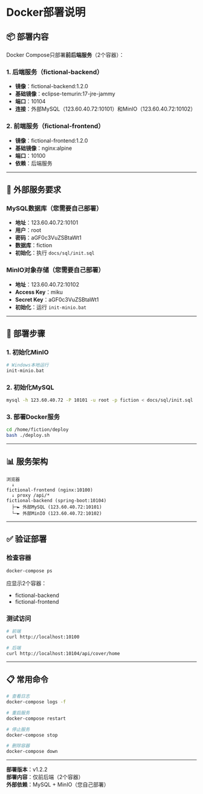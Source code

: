 # Docker部署说明

## 📦 部署内容

Docker Compose只部署**前后端服务**（2个容器）：

### 1. 后端服务（fictional-backend）
- **镜像**：fictional-backend:1.2.0
- **基础镜像**：eclipse-temurin:17-jre-jammy
- **端口**：10104
- **连接**：外部MySQL（123.60.40.72:10101）和MinIO（123.60.40.72:10102）

### 2. 前端服务（fictional-frontend）
- **镜像**：fictional-frontend:1.2.0
- **基础镜像**：nginx:alpine
- **端口**：10100
- **依赖**：后端服务

---

## 🔧 外部服务要求

### MySQL数据库（您需要自己部署）
- **地址**：123.60.40.72:10101
- **用户**：root
- **密码**：aGF0c3VuZSBtaWt1
- **数据库**：fiction
- **初始化**：执行 `docs/sql/init.sql`

### MinIO对象存储（您需要自己部署）
- **地址**：123.60.40.72:10102
- **Access Key**：miku
- **Secret Key**：aGF0c3VuZSBtaWt1
- **初始化**：运行 `init-minio.bat`

---

## 🚀 部署步骤

### 1. 初始化MinIO

```bash
# Windows本地运行
init-minio.bat
```

### 2. 初始化MySQL

```bash
mysql -h 123.60.40.72 -P 10101 -u root -p fiction < docs/sql/init.sql
```

### 3. 部署Docker服务

```bash
cd /home/fiction/deploy
bash ./deploy.sh
```

---

## 📊 服务架构

```
浏览器
  ↓
fictional-frontend (nginx:10100)
  ↓ proxy /api/*
fictional-backend (spring-boot:10104)
  ├─► 外部MySQL (123.60.40.72:10101)
  └─► 外部MinIO (123.60.40.72:10102)
```

---

## ✅ 验证部署

### 检查容器

```bash
docker-compose ps
```

应显示2个容器：
- fictional-backend
- fictional-frontend

### 测试访问

```bash
# 前端
curl http://localhost:10100

# 后端
curl http://localhost:10104/api/cover/home
```

---

## 📋 常用命令

```bash
# 查看日志
docker-compose logs -f

# 重启服务
docker-compose restart

# 停止服务
docker-compose stop

# 删除容器
docker-compose down
```

---

**部署版本**：v1.2.2  
**部署内容**：仅前后端（2个容器）  
**外部依赖**：MySQL + MinIO（您自己部署）
